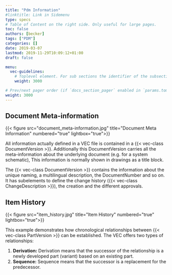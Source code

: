 ```yaml
---
title: "Pdm Information"
#linktitle: Link in Sidemenu
type: specs
# Table of Content on the right side. Only useful for large pages.
toc: false
authors: [becker]
tags: ["PDM"]
categories: []
date: 2019-03-07
lastmod: 2019-11-29T10:09:12+01:00
draft: false

menu:
  vec-guidelines:
    # Toplevel element. For sub sections the identifier of the subsection
    weight: 3000

# Prev/next pager order (if `docs_section_pager` enabled in `params.toml`)
weight: 3000
---
```

## Document Meta-information

{{< figure src="document_meta-information.jpg" title="Document Meta Information" numbered="true" lightbox="true">}}

All information actually defined in a VEC file is contained in a {{< vec-class DocumentVersion >}}. Additionally this DocumentVersion carries all the meta-information about the underlying document (e.g. for a system schematic), This information is normally shown in drawings as a title block.

The {{< vec-class DocumentVersion >}} contains the information about the unique naming, a multilingual description, the DocumentNumber and so on. It has subelements to define the change history ({{< vec-class ChangeDescription >}}), the creation and the different approvals.

## Item History 

{{< figure src="item_history.jpg" title="Item History" numbered="true" lightbox="true">}}

This example demonstrates how chronological relationships between {{< vec-class PartVersion >}} can be established. The VEC offers two types of relationships:

  1. **Derivation:** Derivation means that the successor of the relationship is a newly developed part (variant) based on an existing part.
  2. **Sequence:** Sequence means that the successor is a replacement for the predecessor.